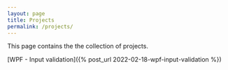 ```yaml
---
layout: page
title: Projects
permalink: /projects/
---
```


This page contains the the collection of projects.

[WPF - Input validation]({% post_url 2022-02-18-wpf-input-validation %})